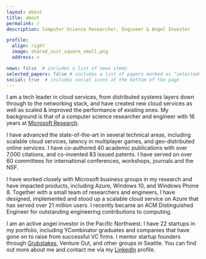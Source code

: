 ```yaml
---
layout: about
title: about
permalink: /
description: Computer Science Researcher, Engineer & Angel Investor

profile:
  align: right
  image: sharad_suit_square_small.png
  address: >

news: false  # includes a list of news items
selected_papers: false # includes a list of papers marked as "selected={true}"
social: true  # includes social icons at the bottom of the page
---
```


I am a tech leader in cloud services, from distributed systems layers down
through to the networking stack, and have created new cloud services as well as
scaled & improved the performance of existing ones. My background is that of a
computer science researcher and engineer with 16 years at [Microsoft
Research](http://research.microsoft.com/).

I have advanced the state-of-the-art in several technical areas, including
scalable cloud services, latency in multiplayer games, and geo-distributed
online services. I have co-authored 40 academic publications with over 7,000
citations, and co-invented 83 issued patents. I have served on over 60
committees for international conferences, workshops, journals and the NSF.

I have worked closely with Microsoft business groups in my research and have
impacted products, including Azure, Windows 10, and Windows Phone 8. Together
with a small team of researchers and engineers, I have designed, implemented and
stood up a scalable cloud service on Azure that has served over 21 million
users. I recently became an ACM Distinguished Engineer for outstanding
engineering contributions to computing.

I am an active angel investor in the Pacific Northwest. I have 22 startups in my
portfolio, including YCombinator graduates and companies that have gone on to
raise from successful VC firms. I mentor startup founders through
[Grubstakes](https://grubstakes.vc), Venture Out, and other groups in Seattle.
You can find out more about me and contact me via my
[LinkedIn](https://www.linkedin.com/in/sharadagarwal2/) profile.
